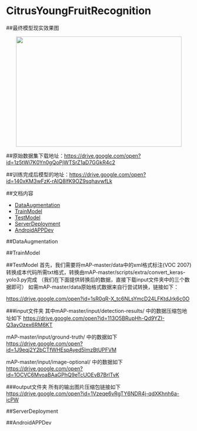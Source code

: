 # CitrusYoungFruitRecognition

##最终模型现实效果图
<p align="center">
  <img src="http://www.tlquant.com/wp-content/uploads/2020/05/1.png" width="450" height="300" />
</p>

##原始数据集下载地址：https://drive.google.com/open?id=1z5tWi7K0Yn0gQoPjWTSrZ1aD7GGkR4c2

##训练完成后模型的地址：https://drive.google.com/open?id=140xKM3wFzK-rAlQ8lfK9OZ9sqhavwfLk



##文档内容
- [DataAugmentation](#DataAugmentation)
- [TrainModel](#TrainModel)
- [TestModel](#TestModel)
- [ServerDeployment](#ServerDeployment)
- [AndroidAPPDev](#AndroidAPPDev)

##DataAugmentation

##TrainModel

##TestModel
 首先，我们需要将mAP-master/data中的xml格式标注(VOC 2007)转换成本代码所需txt格式，转换由mAP-master/scripts/extra/convert_keras-yolo3.py完成
（我们在下面提供转换后的数据，直接下载input文件夹中的三个数据即可）
如需mAP-master/data原始格式数据来自行尝试转换，链接如下：

https://drive.google.com/open?id=1sR0qR-X_tc6NLsYmcD24LFKtdJrk6c0O

###input文件夹
其中mAP-master/input/detection-results/ 中的数据压缩包地址如下
https://drive.google.com/open?id=113O5BRupHh-Qd9YZI-Q3ayOzex6RM6KT

mAP-master/input/ground-truth/ 中的数据如下
https://drive.google.com/open?id=1J9eqj2Y2bCTfWHEspAyed5lmzBtUPFVM

mAP-master/input/image-optional/ 中的数据如下
https://drive.google.com/open?id=1OCVC6MvoaBAaGPhQ9eTcUOEvB7BrlTvK

###output文件夹
所有的输出图片压缩包链接如下
https://drive.google.com/open?id=1Vzeqe6vRgTY6NDR4j-qdXKhnh6a-icPW

##ServerDeployment

##AndroidAPPDev
